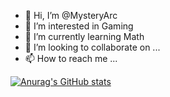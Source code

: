 - 👋 Hi, I’m @MysteryArc
- 👀 I’m interested in Gaming
- 🌱 I’m currently learning Math
- 💞️ I’m looking to collaborate on ...
- 📫 How to reach me ...

[![Anurag's GitHub stats](https://github-readme-stats.vercel.app/api?username=MysteryArc)](https://github.com/anuraghazra/github-readme-stats)

<!---
MysteryArc/MysteryArc is a ✨ special ✨ repository because its `README.md` (this file) appears on your GitHub profile.
You can click the Preview link to take a look at your changes.
--->
